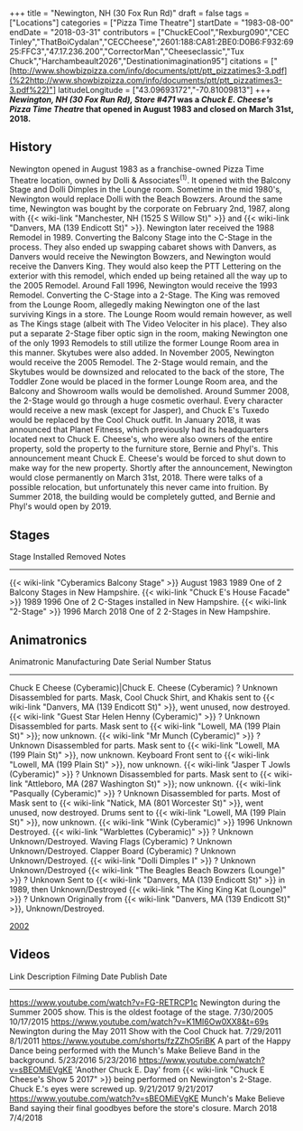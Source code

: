 +++
title = "Newington, NH (30 Fox Run Rd)"
draft = false
tags = ["Locations"]
categories = ["Pizza Time Theatre"]
startDate = "1983-08-00"
endDate = "2018-03-31"
contributors = ["ChuckECool","Rexburg090","CEC Tinley","ThatBoiCydalan","CECCheese","2601:188:CA81:2BE0:D0B6:F932:6925:FFC3","47.17.236.200","CorrectorMan","Cheeseclassic","Tux Chuck","Harchambeault2026","Destinationimagination95"]
citations = ["[http://www.showbizpizza.com/info/documents/ptt/ptt_pizzatimes3-3.pdf](%22http://www.showbizpizza.com/info/documents/ptt/ptt_pizzatimes3-3.pdf%22)"]
latitudeLongitude = ["43.09693172","-70.81009813"]
+++
***Newington, NH (30 Fox Run Rd), Store #471* was a *Chuck E. Cheese's* *Pizza Time Theatre* that opened in August 1983 and closed on March 31st, 2018.**

## History

Newington opened in August 1983 as a franchise-owned Pizza Time Theatre location, owned by Dolli & Associates<sup>(1)</sup>. It opened with the Balcony Stage and Dolli Dimples in the Lounge room.
Sometime in the mid 1980's, Newington would replace Dolli with the Beach Bowzers. Around the same time, Newington was bought by the corporate on February 2nd, 1987, along with {{< wiki-link "Manchester, NH (1525 S Willow St)" >}} and {{< wiki-link "Danvers, MA (139 Endicott St)" >}}.
Newington later received the 1988 Remodel in 1989. Converting the Balcony Stage into the C-Stage in the process. They also ended up swapping cabaret shows with Danvers, as Danvers would receive the Newington Bowzers, and Newington would receive the Danvers King. They would also keep the PTT Lettering on the exterior with this remodel, which ended up being retained all the way up to the 2005 Remodel.
Around Fall 1996, Newington would receive the 1993 Remodel. Converting the C-Stage into a 2-Stage. The King was removed from the Lounge Room, allegedly making Newington one of the last surviving Kings in a store. The Lounge Room would remain however, as well as The Kings stage (albeit with The Video Velociter in his place). They also put a separate 2-Stage fiber optic sign in the room, making Newington one of the only 1993 Remodels to still utilize the former Lounge Room area in this manner. Skytubes were also added.
In November 2005, Newington would receive the 2005 Remodel. The 2-Stage would remain, and the Skytubes would be downsized and relocated to the back of the store, The Toddler Zone would be placed in the former Lounge Room area, and the Balcony and Showroom walls would be demolished. Around Summer 2008, the 2-Stage would go through a huge cosmetic overhaul. Every character would receive a new mask (except for Jasper), and Chuck E's Tuxedo would be replaced by the Cool Chuck outfit.
In January 2018, it was announced that Planet Fitness, which previously had its headquarters located next to Chuck E. Cheese's, who were also owners of the entire property, sold the property to the furniture store, Bernie and Phyl's. This announcement meant Chuck E. Cheese's would be forced to shut down to make way for the new property. Shortly after the announcement, Newington would close permanently on March 31st, 2018. There were talks of a possible relocation, but unfortunately this never came into fruition. By Summer 2018, the building would be completely gutted, and Bernie and Phyl's would open by 2019.

## Stages

  Stage                                              Installed     Removed      Notes
  -------------------------------------------------- ------------- ------------ -----------------------------------------------
  {{< wiki-link "Cyberamics Balcony Stage" >}}   August 1983   1989         One of 2 Balcony Stages in New Hampshire.
  {{< wiki-link "Chuck E's House Facade" >}}    1989          1996         One of 2 C-Stages installed in New Hampshire.
  {{< wiki-link "2-Stage" >}}                    1996          March 2018   One of 2 2-Stages in New Hampshire.

## Animatronics

  Animatronic                                                  Manufacturing Date   Serial Number   Status
  ------------------------------------------------------------ -------------------- --------------- ---------------------------------------------------------------------------------------------------------------------------------------------------------------------------------------------------------------
  Chuck E Cheese (Cyberamic)|Chuck E. Cheese (Cyberamic)      ?                    Unknown         Disassembled for parts. Mask, Cool Chuck Shirt, and Khakis sent to {{< wiki-link "Danvers, MA (139 Endicott St)" >}}, went unused, now destroyed.
  {{< wiki-link "Guest Star Helen Henny (Cyberamic)" >}}   ?                    Unknown         Disassembled for parts. Mask sent to {{< wiki-link "Lowell, MA (199 Plain St)" >}}; now unknown.
  {{< wiki-link "Mr Munch (Cyberamic)" >}}                 ?                    Unknown         Disassembled for parts. Mask sent to {{< wiki-link "Lowell, MA (199 Plain St)" >}}, now unknown. Keyboard Front sent to {{< wiki-link "Lowell, MA (199 Plain St)" >}}, now unknown.
  {{< wiki-link "Jasper T Jowls (Cyberamic)" >}}           ?                    Unknown         Disassembled for parts. Mask sent to {{< wiki-link "Attleboro, MA (287 Washington St)" >}}; now unknown.
  {{< wiki-link "Pasqually (Cyberamic)" >}}                ?                    Unknown         Disassembled for parts. Most of Mask sent to {{< wiki-link "Natick, MA (801 Worcester St)" >}}, went unused, now destroyed. Drums sent to {{< wiki-link "Lowell, MA (199 Plain St)" >}}, now unknown.
  {{< wiki-link "Wink (Cyberamic)" >}}                     1996                 Unknown         Destroyed.
  {{< wiki-link "Warblettes (Cyberamic)" >}}               ?                    Unknown         Unknown/Destroyed.
  Waving Flags (Cyberamic)                                     ?                    Unknown         Unknown/Destroyed.
  Clapper Board (Cyberamic)                                    ?                    Unknown         Unknown/Destroyed.
  {{< wiki-link "Dolli Dimples I" >}}                      ?                    Unknown         Unknown/Destroyed
  {{< wiki-link "The Beagles Beach Bowzers (Lounge)" >}}   ?                    Unknown         Sent to {{< wiki-link "Danvers, MA (139 Endicott St)" >}} in 1989, then Unknown/Destroyed
  {{< wiki-link "The King King Kat (Lounge)" >}}           ?                    Unknown         Originally from {{< wiki-link "Danvers, MA (139 Endicott St)" >}}, Unknown/Destroyed.

[2002](https://www.showbizpizza.com/photos/cec/nh_newington/index.html)

## Videos

  Link                                                Description                                                                                                                                                      Filming Date   Publish Date
  --------------------------------------------------- ---------------------------------------------------------------------------------------------------------------------------------------------------------------- -------------- --------------
  https://www.youtube.com/watch?v=FG-RETRCP1c         Newington during the Summer 2005 show. This is the oldest footage of the stage.                                                                                  7/30/2005      10/17/2015
  https://www.youtube.com/watch?v=K1MI6Ow0XX8&t=69s   Newington during the May 2011 Show with the Cool Chuck hat.                                                                                                      7/29/2011      8/1/2011
  https://www.youtube.com/shorts/fzZZhO5riBK          A part of the Happy Dance being performed with the Munch's Make Believe Band in the background.                                                                 5/23/2016      5/23/2016
  https://www.youtube.com/watch?v=sBEOMiEVgKE         'Another Chuck E. Day' from {{< wiki-link "Chuck E Cheese's Show 5 2017" >}} being performed on Newington's 2-Stage. Chuck E.'s eyes were screwed up.   9/21/2017      9/21/2017
  https://www.youtube.com/watch?v=sBEOMiEVgKE         Munch's Make Believe Band saying their final goodbyes before the store's closure.                                                                              March 2018     7/4/2018
